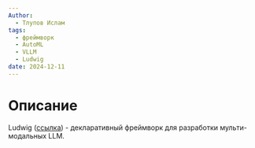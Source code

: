 ```yaml
---
Author:
  - Тлупов Ислам
tags:
  - фреймворк
  - AutoML
  - VLLM
  - Ludwig
date: 2024-12-11
---
```

# Описание

Ludwig ([ссылка](https://ludwig.ai/latest/)) - декларативный фреймворк для разработки мульти-модальных LLM.
